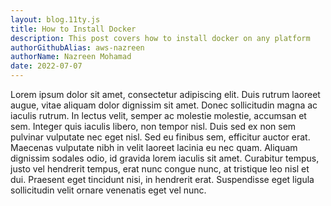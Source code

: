 ```yaml
---
layout: blog.11ty.js
title: How to Install Docker
description: This post covers how to install docker on any platform
authorGithubAlias: aws-nazreen
authorName: Nazreen Mohamad
date: 2022-07-07
---
```



Lorem ipsum dolor sit amet, consectetur adipiscing elit. Duis rutrum laoreet augue, vitae aliquam dolor dignissim sit amet. Donec sollicitudin magna ac iaculis rutrum. In lectus velit, semper ac molestie molestie, accumsan et sem. Integer quis iaculis libero, non tempor nisl. Duis sed ex non sem pulvinar vulputate nec eget nisl. Sed eu finibus sem, efficitur auctor erat. Maecenas vulputate nibh in velit laoreet lacinia eu nec quam. Aliquam dignissim sodales odio, id gravida lorem iaculis sit amet. Curabitur tempus, justo vel hendrerit tempus, erat nunc congue nunc, at tristique leo nisl et dui. Praesent eget tincidunt nisi, in hendrerit erat. Suspendisse eget ligula sollicitudin velit ornare venenatis eget vel nunc.